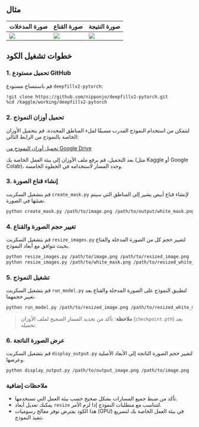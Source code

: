 ## مثال

|  صورة المدخلات | صورة القناع | صورة النتيجة |
|----------------|-------------|--------------|
| ![](Images/image.png)|![](Images/masked.png)|![](output/output.png)

## خطوات تشغيل الكود

### 1. **تحميل مستودع GitHub**

قم باستنساخ مستودع `deepfillv2-pytorch`:

```bash
!git clone https://github.com/nipponjo/deepfillv2-pytorch.git
%cd /kaggle/working/deepfillv2-pytorch
```

### 2. **تحميل أوزان النموذج**

لتتمكن من استخدام النموذج المدرب مسبقًا لملء المناطق المحددة، قم بتحميل الأوزان الخاصة بالنموذج من الرابط التالي:

[تحميل أوزان النموذج من Google Drive](https://drive.google.com/file/d/1y2T4FwGPPN87y-blDAvOwqsK66O_SEYE/view?usp=sharing)

بعد التحميل، قم برفع ملف الأوزان إلى بيئة العمل الخاصة بك (مثل Kaggle أو Google Colab)، وحدد المسار لاستخدامه في الخطوة الخامسة.

### 3. **إنشاء قناع الصورة**

قم بتشغيل السكربت `create_mask.py` لإنشاء قناع أبيض يشير إلى المناطق التي سيتم تعبئتها في الصورة.

```bash
python create_mask.py /path/to/image.png /path/to/output/white_mask.png
```

### 4. **تغيير حجم الصورة والقناع**

قم بتشغيل السكربت `resize_images.py` لتغيير حجم كل من الصورة المدخلة والقناع بحيث تتوافق مع أبعاد النموذج.

```bash
python resize_images.py /path/to/image.png /path/to/resized_image.png
python resize_images.py /path/to/white_mask.png /path/to/resized_white_mask.png
```

### 5. **تشغيل النموذج**

قم بتشغيل السكربت `run_model.py` لتطبيق النموذج على الصورة المدخلة والقناع بعد تغيير حجمهما.

```bash
python run_model.py /path/to/resized_image.png /path/to/resized_white_mask.png /path/to/output_image.png /path/to/checkpoint.pth
```

> **ملاحظة**: تأكد من تحديد المسار الصحيح لملف الأوزان (`checkpoint.pth`) بعد تحميله.

### 6. **عرض الصورة الناتجة**

قم بتشغيل السكربت `display_output.py` لتغيير حجم الصورة الناتجة إلى الأبعاد الأصلية وعرضها.

```bash
python display_output.py /path/to/output_image.png /path/to/image.png
```

### ملاحظات إضافية

- تأكد من ضبط جميع المسارات بشكل صحيح حسب بيئة العمل التي تستخدمها.
- يمكنك تعديل أبعاد `resize` لتتناسب مع متطلبات النموذج إذا لزم الأمر.
- هذا الكود يفترض توفر معالج رسوميات (GPU) في بيئة العمل الخاصة بك لتسريع تنفيذ النموذج.

